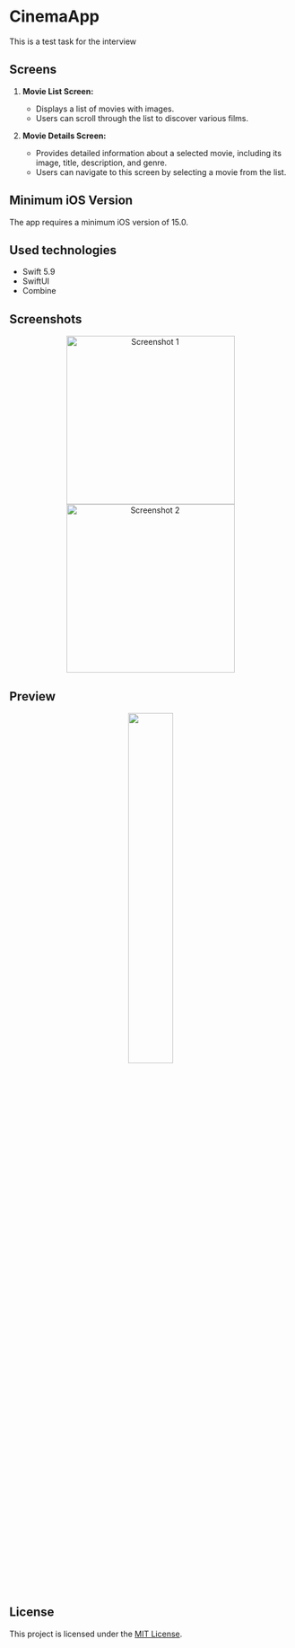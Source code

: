 # CinemaApp
This is a test task for the interview

## Screens

1. **Movie List Screen:**
   - Displays a list of movies with images.
   - Users can scroll through the list to discover various films.

2. **Movie Details Screen:**
   - Provides detailed information about a selected movie, including its image, title, description, and genre.
   - Users can navigate to this screen by selecting a movie from the list.

## Minimum iOS Version
The app requires a minimum iOS version of 15.0.

## Used technologies
- Swift 5.9
- SwiftUI
- Combine

## Screenshots
<div align="center">
    <img src="https://github.com/demenkoeugene/CinemaApp/assets/110675494/dfbaa73b-5425-48da-aebb-454efbfc7b5d" alt="Screenshot 1" width="300">
    <img src="https://github.com/demenkoeugene/CinemaApp/assets/110675494/a66267fa-62e4-476d-8f9b-51dce7abf031" alt="Screenshot 2" width="300">
</div>

## Preview
<div align="center">
     <img src = "preview.gif" width = "40%">
</div>




## License
This project is licensed under the [MIT License](LICENSE).

